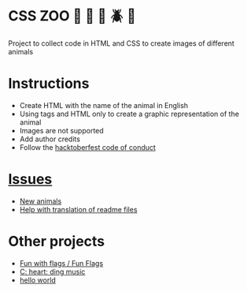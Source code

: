 # CSS ZOO :pig: :frog: :bee: :beetle: :lion:

Project to collect code in HTML and CSS to create images of different animals

# Instructions

+ Create HTML with the name of the animal in English
+ Using tags and HTML only to create a graphic representation of the animal
+ Images are not supported
+ Add author credits
+ Follow the [hacktoberfest code of conduct](https://docs.google.com/document/d/1gFKOhyUqMZzrZcbq8A_TpO5x9J9HK6agv70awCH8pyI/edit)

# [Issues](https://github.com/xaca/css_zoo/issues)

+ [New animals](https://github.com/xaca/css_zoo/issues/2)
+ [Help with translation of readme files](https://github.com/xaca/css_zoo/issues/1) 

# Other projects

+ [Fun with flags / Fun Flags](https://github.com/xaca/juego_banderas)
+ [C: heart: ding music](https://github.com/xaca/coding-music)
+ [hello world](https://github.com/xaca/holamundo.co) 
